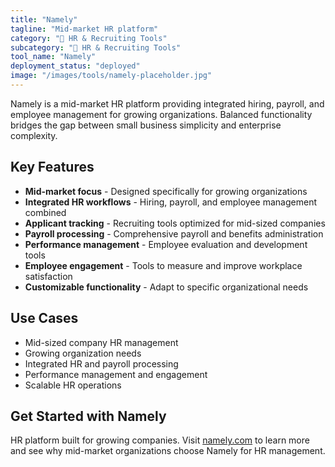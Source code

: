 ```yaml
---
title: "Namely"
tagline: "Mid-market HR platform"
category: "👥 HR & Recruiting Tools"
subcategory: "👥 HR & Recruiting Tools"
tool_name: "Namely"
deployment_status: "deployed"
image: "/images/tools/namely-placeholder.jpg"
---
```

Namely is a mid-market HR platform providing integrated hiring, payroll, and employee management for growing organizations. Balanced functionality bridges the gap between small business simplicity and enterprise complexity.

## Key Features

- **Mid-market focus** - Designed specifically for growing organizations
- **Integrated HR workflows** - Hiring, payroll, and employee management combined
- **Applicant tracking** - Recruiting tools optimized for mid-sized companies
- **Payroll processing** - Comprehensive payroll and benefits administration
- **Performance management** - Employee evaluation and development tools
- **Employee engagement** - Tools to measure and improve workplace satisfaction
- **Customizable functionality** - Adapt to specific organizational needs

## Use Cases

- Mid-sized company HR management
- Growing organization needs
- Integrated HR and payroll processing
- Performance management and engagement
- Scalable HR operations

## Get Started with Namely

HR platform built for growing companies. Visit [namely.com](https://www.namely.com) to learn more and see why mid-market organizations choose Namely for HR management.

